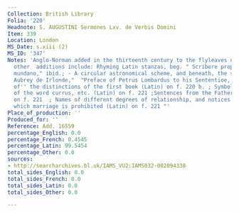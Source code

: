 ```yaml
---
Collection: British Library
Folia: '220'
Headnote: S. AUGUSTINI Sermones Lxv. de Verbis Domini
Item: 339
Location: London
MS_Date: s.xiii (2)
MS_ID: '347'
Notes: 'Anglo-Norman added in the thirteenth century to the flyleaves of a s.xii volume;
  other  additions include: Rhyming Latin stanzas, beg. " Scribere proposui de contemptu
  mundano," ibid.; - A circular astronomical scheme, and beneath, the signature "John
  Aubrey de Irlonde,"  "Preface of Petrus Lombardus to his Sententioe, and titles
  of'' the distinctions of the first book (Latin) on f. 220 b. ; Symbolic significations
  of the word currus, etc. (Latin) on f. 221 ;Sentences from the Fathers, (Latin)
  on f. 221  ; Names of different degrees of relationship, and notices of those within
  which marriage is prohibited (Latin) on f. 221 "'
Place_of_production: ''
Produced_for: ''
Reference: Add. 16559
percentage_English: 0.0
percentage_French: 0.4545
percentage_Latin: 99.5454
percentage_Other: 0.0
sources:
- http://searcharchives.bl.uk/IAMS_VU2:IAMS032-002094338
total_sides_English: 0.0
total_sides_French: 0.0
total_sides_Latin: 0.0
total_sides_Other: 0.0

---
```

